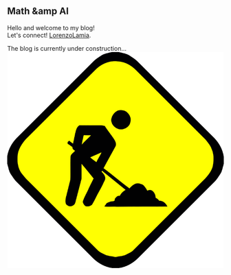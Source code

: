 ## Math &amp AI
Hello and welcome to my blog!  
Let's connect! [LorenzoLamia](https://www.linkedin.com/in/lorenzolamia/?locale=en_US).

The blog is currently under construction...
![under_construction](images/Under_construction.png)

